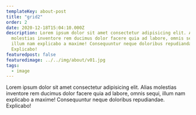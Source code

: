 ```yaml
---
templateKey: about-post
title: "grid2"
order: 2
date: 2020-12-18T15:04:10.000Z
description: Lorem ipsum dolor sit amet consectetur adipisicing elit. Alias
  molestias inventore rem ducimus dolor facere quia ad labore, omnis sequi,
  illum nam explicabo a maxime! Consequuntur neque doloribus repudiandae.
  Explicabo!
featuredpost: false
featuredimage: ../../img/about/v01.jpg
tags:
  - image
---
```

Lorem ipsum dolor sit amet consectetur adipisicing elit. Alias
  molestias inventore rem ducimus dolor facere quia ad labore, omnis sequi,
  illum nam explicabo a maxime! Consequuntur neque doloribus repudiandae.
  Explicabo!